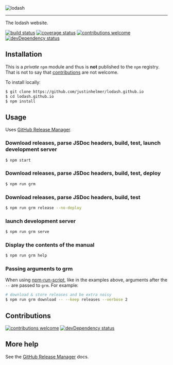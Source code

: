 ![lodash](http://justinhelmer.github.io/lodash.github.io/images/logo.png)

------

The lodash website.

[![build status](https://travis-ci.org/justinhelmer/lodash.github.io.svg?branch=master)](https://travis-ci.org/justinhelmer/lodash.github.io/)
[![coverage status](https://coveralls.io/repos/github/justinhelmer/lodash.github.io/badge.svg?branch=master)](https://coveralls.io/github/justinhelmer/lodash.github.io?branch=master)
[![contributions welcome](https://img.shields.io/badge/contributions-welcome-brightgreen.svg?style=flat)](https://github.com/lodash/lodash.github.io/issues)
[![devDependency status](https://david-dm.org/justinhelmer/lodash.github.io/dev-status.svg)](https://github.com/justinhelmer/lodash.github.io)

## Installation

This is a _private_ `npm` module and thus is **not** published to the `npm` registry. That is not to say that [contributions](#contributions) are not welcome.

To install locally:

```bash
$ git clone https://github.com/justinhelmer/lodash.github.io
$ cd lodash.github.io
$ npm install
```

## Usage

Uses [GitHub Release Manager](https://github.com/justinhelmer/gh-release-manager).

### Download releases, parse JSDoc headers, build, test, launch development server

```bash
$ npm start
```

### Download releases, parse JSDoc headers, build, test, deploy

```bash
$ npm run grm
```

### Download releases, parse JSDoc headers, build, test

```bash
$ npm run grm release --no-deploy
```

### launch development server

```bash
$ npm run grm serve
```

### Display the contents of the manual

```bash
$ npm run grm help
```

### Passing arguments to grm

When using [npm-run-script](https://docs.npmjs.com/cli/run-script), like in the examples above, arguments after the `--` are passed to `grm`. For example:
 
```bash
# download & store releases and be extra noisy
$ npm run grm download -- --keep releases --verbose 2
```

## Contributions

[![contributions welcome](https://img.shields.io/badge/contributions-welcome-brightgreen.svg?style=flat)](https://github.com/lodash/lodash.github.io/issues)
[![devDependency status](https://david-dm.org/justinhelmer/lodash.github.io/dev-status.svg)](https://github.com/justinhelmer/lodash.github.io)

## More help

See the [GitHub Release Manager](https://github.com/justinhelmer/gh-release-manager) docs.
